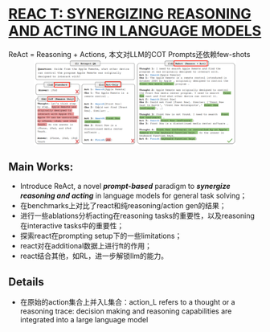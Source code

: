 # [REAC T: SYNERGIZING REASONING AND ACTING IN LANGUAGE MODELS](https://arxiv.org/pdf/2210.03629)
ReAct = Reasoning + Actions, 本文对LLM的COT Prompts还依赖few-shots
<img src="resouorces\react_00.png" alt="Comparison of 4 prompting methods" style="width: 80%; display: block; margin: auto;"></a>

## Main Works:
* Introduce ReAct, a novel ***prompt-based*** paradigm to ***synergize reasoning and acting*** in language models for general task solving；
* 在benchmarks上对比了react和纯reasoning/action gen的结果；
* 进行一些ablations分析acting在reasoning tasks的重要性，以及reasoning在interactive tasks中的重要性；
* 探索react在prompting setup下的一些limitations；
* react对在additional数据上进行ft的作用；
* react结合其他，如RL，进一步解锁llm的能力。

## Details
* 在原始的action集合上并入L集合：action_L refers to a thought or a reasoning trace:  decision making and reasoning capabilities are integrated into a large language model